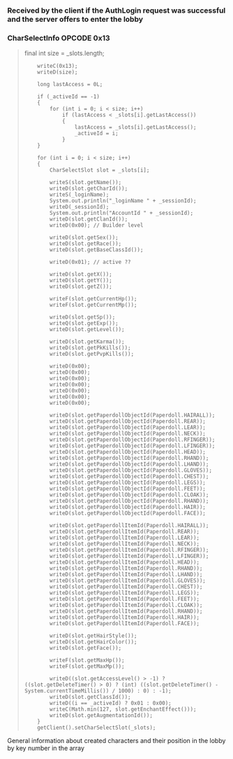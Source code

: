 ### Received by the client if the AuthLogin request was successful and the server offers to enter the lobby

### CharSelectInfo OPCODE 0x13

<blockquote>
final int size = _slots.length;
		
		writeC(0x13);
		writeD(size);
		
		long lastAccess = 0L;
		
		if (_activeId == -1)
		{
			for (int i = 0; i < size; i++)
				if (lastAccess < _slots[i].getLastAccess())
				{
					lastAccess = _slots[i].getLastAccess();
					_activeId = i;
				}
		}
		
		for (int i = 0; i < size; i++)
		{
			CharSelectSlot slot = _slots[i];
			
			writeS(slot.getName());
			writeD(slot.getCharId());
			writeS(_loginName);
			System.out.println("_loginName " + _sessionId);
			writeD(_sessionId);
			System.out.println("AccountId " + _sessionId);
			writeD(slot.getClanId());
			writeD(0x00); // Builder level
			
			writeD(slot.getSex());
			writeD(slot.getRace());
			writeD(slot.getBaseClassId());
			
			writeD(0x01); // active ??
			
			writeD(slot.getX());
			writeD(slot.getY());
			writeD(slot.getZ());
			
			writeF(slot.getCurrentHp());
			writeF(slot.getCurrentMp());
			
			writeD(slot.getSp());
			writeQ(slot.getExp());
			writeD(slot.getLevel());
			
			writeD(slot.getKarma());
			writeD(slot.getPkKills());
			writeD(slot.getPvpKills());
			
			writeD(0x00);
			writeD(0x00);
			writeD(0x00);
			writeD(0x00);
			writeD(0x00);
			writeD(0x00);
			writeD(0x00);
			
			writeD(slot.getPaperdollObjectId(Paperdoll.HAIRALL));
			writeD(slot.getPaperdollObjectId(Paperdoll.REAR));
			writeD(slot.getPaperdollObjectId(Paperdoll.LEAR));
			writeD(slot.getPaperdollObjectId(Paperdoll.NECK));
			writeD(slot.getPaperdollObjectId(Paperdoll.RFINGER));
			writeD(slot.getPaperdollObjectId(Paperdoll.LFINGER));
			writeD(slot.getPaperdollObjectId(Paperdoll.HEAD));
			writeD(slot.getPaperdollObjectId(Paperdoll.RHAND));
			writeD(slot.getPaperdollObjectId(Paperdoll.LHAND));
			writeD(slot.getPaperdollObjectId(Paperdoll.GLOVES));
			writeD(slot.getPaperdollObjectId(Paperdoll.CHEST));
			writeD(slot.getPaperdollObjectId(Paperdoll.LEGS));
			writeD(slot.getPaperdollObjectId(Paperdoll.FEET));
			writeD(slot.getPaperdollObjectId(Paperdoll.CLOAK));
			writeD(slot.getPaperdollObjectId(Paperdoll.RHAND));
			writeD(slot.getPaperdollObjectId(Paperdoll.HAIR));
			writeD(slot.getPaperdollObjectId(Paperdoll.FACE));
			
			writeD(slot.getPaperdollItemId(Paperdoll.HAIRALL));
			writeD(slot.getPaperdollItemId(Paperdoll.REAR));
			writeD(slot.getPaperdollItemId(Paperdoll.LEAR));
			writeD(slot.getPaperdollItemId(Paperdoll.NECK));
			writeD(slot.getPaperdollItemId(Paperdoll.RFINGER));
			writeD(slot.getPaperdollItemId(Paperdoll.LFINGER));
			writeD(slot.getPaperdollItemId(Paperdoll.HEAD));
			writeD(slot.getPaperdollItemId(Paperdoll.RHAND));
			writeD(slot.getPaperdollItemId(Paperdoll.LHAND));
			writeD(slot.getPaperdollItemId(Paperdoll.GLOVES));
			writeD(slot.getPaperdollItemId(Paperdoll.CHEST));
			writeD(slot.getPaperdollItemId(Paperdoll.LEGS));
			writeD(slot.getPaperdollItemId(Paperdoll.FEET));
			writeD(slot.getPaperdollItemId(Paperdoll.CLOAK));
			writeD(slot.getPaperdollItemId(Paperdoll.RHAND));
			writeD(slot.getPaperdollItemId(Paperdoll.HAIR));
			writeD(slot.getPaperdollItemId(Paperdoll.FACE));
			
			writeD(slot.getHairStyle());
			writeD(slot.getHairColor());
			writeD(slot.getFace());
			
			writeF(slot.getMaxHp());
			writeF(slot.getMaxMp());
			
			writeD((slot.getAccessLevel() > -1) ? ((slot.getDeleteTimer() > 0) ? (int) ((slot.getDeleteTimer() - System.currentTimeMillis()) / 1000) : 0) : -1);
			writeD(slot.getClassId());
			writeD((i == _activeId) ? 0x01 : 0x00);
			writeC(Math.min(127, slot.getEnchantEffect()));
			writeD(slot.getAugmentationId());
		}
		getClient().setCharSelectSlot(_slots);
</blockquote>


General information about created characters and their position in the lobby by key number in the array